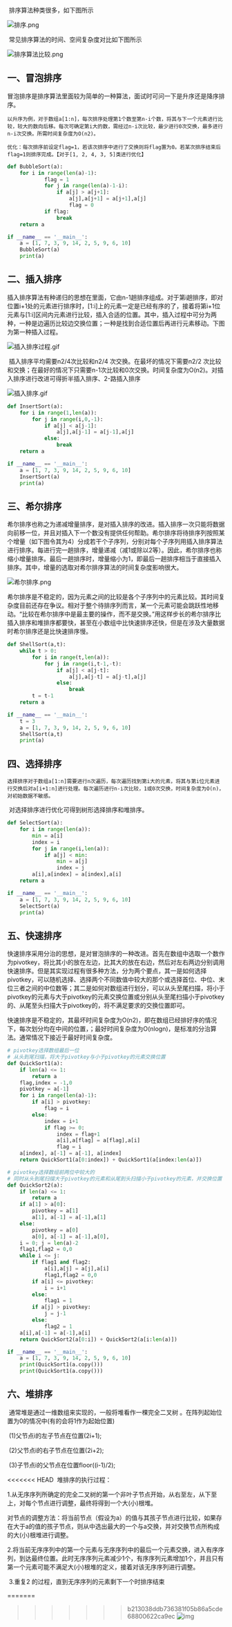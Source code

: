 ​	排序算法种类很多，如下图所示

![排序.png](https://i.loli.net/2018/08/02/5b625b5d8ca79.png)

​	常见排序算法的时间、空间复杂度对比如下图所示

![排序算法比较.png](https://i.loli.net/2018/08/02/5b6259a67f8c0.png)

## 一、冒泡排序

​	冒泡排序是排序算法里面较为简单的一种算法，面试时可问一下是升序还是降序排序。

 	以升序为例，对于数组a[1:n]，每次排序处理第1个数至第n-i个数，将其与下一个元素进行比较，较大的数向后移。每次可确定第i大的数，需经过n-i次比较，最少进行0次交换，最多进行n-i次交换。所需时间复杂度为O(n2)。

 	优化：每次排序前设定flag=1，若该次排序中进行了交换则将flag置为0。若某次排序结束后flag=1则排序完成。【对于[1, 2, 4, 3, 5]类进行优化】

```python
def BubbleSort(a):
    for i in range(len(a)-1):
            flag = 1
            for j in range(len(a)-1-i):
                if a[j] > a[j+1]:
                    a[j],a[j+1] = a[j+1],a[j]
                    flag = 0
            if flag:
                break
    return a

if __name__ == '__main__':
    a = [1, 7, 3, 9, 14, 2, 5, 9, 6, 10]
    BubbleSort(a)
    print(a)
```

## 二、插入排序

​	插入排序算法有种递归的思想在里面，它由n-1趟排序组成。对于第i趟排序，即对位置i+1处的元素进行排序时，[1:i]上的元素一定是已经有序的了，接着将第i+1位元素与[1:i]区间内元素进行比较，插入合适的位置。其中，插入过程中可分为两种，一种是边遍历比较边交换位置；一种是找到合适位置后再进行元素移动。下图为第一种插入过程。

![插入排序过程.gif](https://i.loli.net/2018/08/02/5b6256ed508f7.gif)

​	插入排序平均需要n2/4次比较和n2/4 次交换。在最坏的情况下需要n2/2 次比较和交换；在最好的情况下只需要n-1次比较和0次交换。时间复杂度为O(n2)。对插入排序进行改进可得折半插入排序、2-路插入排序

![插入排序.gif](https://i.loli.net/2018/08/02/5b6256ed50070.gif)

```python
def InsertSort(a):
    for i in range(1,len(a)):
        for j in range(i,0,-1):
            if a[j] < a[j-1]:
                a[j],a[j-1] = a[j-1],a[j]
            else:
                break
    return a

if __name__ == '__main__':
    a = [1, 7, 3, 9, 14, 2, 5, 9, 6, 10]
    InsertSort(a)
    print(a)
```

##  三、希尔排序

​	希尔排序也称之为递减增量排序，是对插入排序的改进。插入排序一次只能将数据向前移一位，并且对插入下一个数没有提供任何帮助。希尔排序将待排序列按照某个增量（如下图令其为4）分成若干个子序列，分别对每个子序列用插入排序算法进行排序。每进行完一趟排序，增量递减（减1或除以2等）。因此，希尔排序也称缩小增量排序。最后一趟排序时，增量缩小为1，即最后一趟排序相当于直接插入排序。其中，增量的选取对希尔排序算法的时间复杂度影响很大。

![希尔排序.png](https://i.loli.net/2018/08/02/5b6259a67de6a.png)

​	希尔排序是不稳定的，因为元素之间的比较是各个子序列中的元素比较。其时间复杂度目前还存在争议。相对于整个待排序列而言，某一个元素可能会跳跃性地移动。“比较在希尔排序中是最主要的操作，而不是交换。”用这样步长的希尔排序比插入排序和堆排序都要快，甚至在小数组中比快速排序还快，但是在涉及大量数据时希尔排序还是比快速排序慢。

```python
def ShellSort(a,t):
    while t > 0:
        for i in range(t,len(a)):
            for j in range(i,t-1,-t):
                if a[j] < a[j-t]:
                    a[j],a[j-t] = a[j-t],a[j]
                else:
                    break
        t = t-1
    return a

if __name__ == '__main__':
    t = 3
    a = [1, 7, 3, 9, 14, 2, 5, 9, 6, 10]
    ShellSort(a,t)
    print(a)
```

##  四、选择排序

 	选择排序对于数组a[1:n]需要进行n次遍历，每次遍历找到第i大的元素，将其与第i位元素进行交换后对a[i+1:n]进行处理。每次遍历进行n-i次比较，1或0次交换，时间复杂度为O(n)，对初始数据不敏感。

​	对选择排序进行优化可得到树形选择排序和堆排序。

```python
def SelectSort(a):
    for i in range(len(a)):
        min = a[i]
        index = i
        for j in range(i,len(a)):
            if a[j] < min:
                min = a[j]
                index = j
        a[i],a[index] = a[index],a[i]
    return a

if __name__ == '__main__':
    a = [1, 7, 3, 9, 14, 2, 5, 9, 6, 10]
    SelectSort(a)
    print(a)
```

##  五、快速排序

​	快速排序采用分治的思想，是对冒泡排序的一种改进。首先在数组中选取一个数作为pivotkey，将比其小的放在左边，比其大的放在右边，然后对左右两边分别调用快速排序。但是其实现过程有很多种方法，分为两个要点，其一是如何选择pivotkey，可以随机选择、选择两个不同数值中较大的那个或选择首位、中位、末位三者之间的中位数等；其二是如何对数组进行划分，可以从头至尾扫描，将小于pivotkey的元素与大于pivotkey的元素交换位置或分别从头至尾扫描小于pivotkey的、从尾至头扫描大于pivotkey的，将不满足要求的交换位置即可。

​	快速排序是不稳定的，其最坏时间复杂度为O(n2)，即在数组已经排好序的情况下，每次划分均在中间的位置，；最好时间复杂度为O(nlogn)，是标准的分治算法。通常情况下接近于最好时间复杂度。

```python
# pivotkey选择数组最后一位
# 从头到尾扫描，将大于pivotkey与小于pivotkey的元素交换位置
def QuickSort1(a):
    if len(a) <= 1:
        return a
    flag,index = -1,0
    pivotkey = a[-1]
    for i in range(len(a)-1):
        if a[i] > pivotkey:
            flag = i
        else:
            index = i+1
            if flag >= 0:
                index = flag+1
                a[i],a[flag] = a[flag],a[i]
                flag = i
    a[index], a[-1] = a[-1], a[index]
    return QuickSort1(a[0:index]) + QuickSort1(a[index:len(a)])

# pivotkey选择数组前两位中较大的
# 同时从头到尾扫描大于pivotkey的元素和从尾到头扫描小于pivotkey的元素，并交换位置
def QuickSort2(a):
    if len(a) <= 1:
        return a
    if a[1] > a[0]:
        pivotkey = a[1]
        a[1], a[-1] = a[-1],a[1]
    else:
        pivotkey = a[0]
        a[0], a[-1] = a[-1],a[0],
    i = 0; j = len(a)-2
    flag1,flag2 = 0,0
    while i <= j:
        if flag1 and flag2:
            a[i],a[j] = a[j],a[i]
            flag1,flag2 = 0,0
        if a[i] <= pivotkey:
            i = i+1
        else:
            flag1 = 1
        if a[j] > pivotkey:
            j = j-1
        else:
            flag2 = 1
    a[i],a[-1] = a[-1],a[i]
    return QuickSort2(a[0:i]) + QuickSort2(a[i:len(a)])

if __name__ == '__main__':
    a = [1, 7, 3, 9, 14, 2, 5, 9, 6, 10]
    print(QuickSort1(a.copy()))
    print(QuickSort1(a.copy()))
```
## 六、堆排序

​	通常堆是通过一维数组来实现的，一般将堆看作一棵完全二叉树 。在阵列起始位置为0的情况中(有的会将1作为起始位置)

​	(1)父节点i的左子节点在位置(2i+1);

​	(2)父节点i的右子节点在位置(2i+2); 

​	(3)子节点i的父节点在位置floor((i-1)/2); 

<<<<<<< HEAD
​	堆排序的执行过程：

​	1.从无序序列所确定的完全二叉树的第一个非叶子节点开始，从右至左，从下至上，对每个节点进行调整，最终将得到一个大(小)根堆。

​	对节点的调整方法：将当前节点（假设为a）的值与其孩子节点进行比较，如果存在大于a的值的孩子节点，则从中选出最大的一个与a交换，并对交换节点所构成的大(小)根堆进行调整。

​	2.将当前无序序列中的第一个元素与无序序列中的最后一个元素交换，进入有序序列，到达最终位置。此时无序序列元素减少1个，有序序列元素增加1个，并且只有第一个元素可能不满足大(小)根堆的定义，接着对该无序序列进行调整。

​	3.重复2 的过程，直到无序序列的元素剩下一个时排序结束

=======
>>>>>>> b213038ddb736381f05b86a5cde68800622ca9ec
![img](http://ww3.sinaimg.cn/mw690/0064cTs2gw1ez6g4e2mbdg307s05ydn6.gif) 